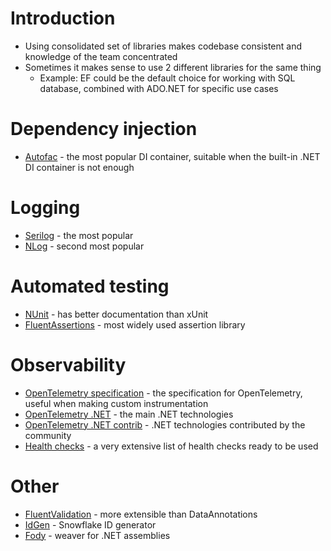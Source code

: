 # Introduction

* Using consolidated set of libraries makes codebase consistent and knowledge of the team concentrated
* Sometimes it makes sense to use 2 different libraries for the same thing
  - Example: EF could be the default choice for working with SQL database, combined with ADO.NET for specific use cases

# Dependency injection

* [Autofac](https://autofac.org/) - the most popular DI container, suitable when the built-in .NET DI container is not enough

# Logging

* [Serilog](https://serilog.net/) - the most popular
* [NLog](https://github.com/NLog/NLog) - second most popular

# Automated testing

* [NUnit](https://nunit.org/) - has better documentation than xUnit
* [FluentAssertions](https://fluentassertions.com/) - most widely used assertion library

# Observability

* [OpenTelemetry specification](https://github.com/open-telemetry/opentelemetry-specification) - the specification for OpenTelemetry, useful when making custom instrumentation
* [OpenTelemetry .NET](https://github.com/open-telemetry/opentelemetry-dotnet) - the main .NET technologies
* [OpenTelemetry .NET contrib](https://github.com/open-telemetry/opentelemetry-dotnet-contrib) - .NET technologies contributed by the community
* [Health checks](https://github.com/Xabaril/AspNetCore.Diagnostics.HealthChecks) - a very extensive list of health checks ready to be used

# Other

* [FluentValidation](https://docs.fluentvalidation.net/) - more extensible than DataAnnotations
* [IdGen](https://github.com/RobThree/IdGen) - Snowflake ID generator
* [Fody](https://github.com/Fody/Fody) - weaver for .NET assemblies

